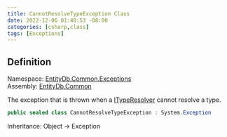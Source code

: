 ```yaml
---
title: CannotResolveTypeException Class
date: 2022-12-06 01:40:53 -08:00
categories: [csharp,class]
tags: [Exceptions]
---
```


## Definition
Namespace: <a href='/posts/csharp.namespace.entitydb.common.exceptions/'>EntityDb.Common.Exceptions</a><br />
Assembly: <a href='/posts/csharp.assembly.entitydb.common/'>EntityDb.Common</a><br />

The exception that is thrown when a <a href='/posts/csharp.interface.entitydb.common.typeresolvers.ityperesolver/'>ITypeResolver</a> cannot resolve a type.

```cs
public sealed class CannotResolveTypeException : System.Exception
```
Inheritance: Object &rarr; Exception
